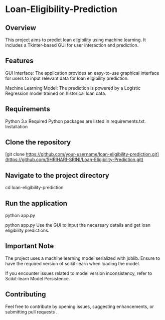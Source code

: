 # Loan-Eligibility-Prediction
## Overview
This project aims to predict loan eligibility using machine learning. It includes a Tkinter-based GUI for user interaction and prediction.

## Features
GUI Interface: The application provides an easy-to-use graphical interface for users to input relevant data for loan eligibility prediction.

Machine Learning Model: The prediction is powered by a Logistic Regression model trained on historical loan data.

## Requirements
Python 3.x
Required Python packages are listed in requirements.txt.
Installation

## Clone the repository
[git clone https://github.com/your-username/loan-eligibility-prediction.git](https://github.com/SHRIHARI-SRINI/Loan-Eligibility-Prediction.git)

## Navigate to the project directory
cd loan-eligibility-prediction

## Run the application
python app.py

python app.py
Use the GUI to input the necessary details and get loan eligibility predictions.

## Important Note
The project uses a machine learning model serialized with joblib. Ensure to have the required version of scikit-learn when loading the model.

If you encounter issues related to model version inconsistency, refer to Scikit-learn Model Persistence.

## Contributing
Feel free to contribute by opening issues, suggesting enhancements, or submitting pull requests .
